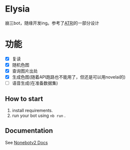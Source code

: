 # Elysia
崩三bot，随缘开发ing。参考了[ATRI](https://github.com/Kyomotoi/ATRI)的一部分设计

# 功能
- [x] 复读
- [x] 随机色图
- [x] 查询图片出处
- [x] 生成色图(随着API跑路也不能用了，但还是可以用novelai的)
- [ ] 语音生成(在准备数据集)
## How to start

1. install requirements.
2. run your bot using `nb run` .

## Documentation

See [Nonebotv2 Docs](https://v2.nonebot.dev/)
